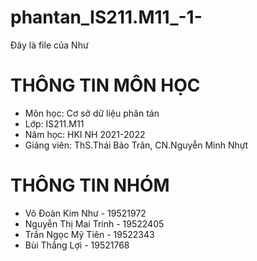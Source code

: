 # phantan_IS211.M11_-1-
Đây là file của Như

<h1>THÔNG TIN MÔN HỌC</h1>
  <ul>
    <li>Môn học: Cơ sở dữ liệu phân tán</li>
    <li>Lớp: IS211.M11</li>
    <li>Năm học: HKI NH 2021-2022</li>
    <li>Giảng viên: ThS.Thái Bảo Trân, CN.Nguyễn Minh Nhựt</li>
  </ul>
  
 <h1>THÔNG TIN NHÓM</h1>
 <ul>
    <li>Võ Đoàn Kim Như - 19521972 </li>
    <li>Nguyễn Thị Mai Trinh - 19522405 </li>
    <li>Trần Ngọc Mỹ Tiên - 19522343 </li>
    <li>Bùi Thắng Lợi - 19521768 </li>
  </ul>
  
 
  
  
